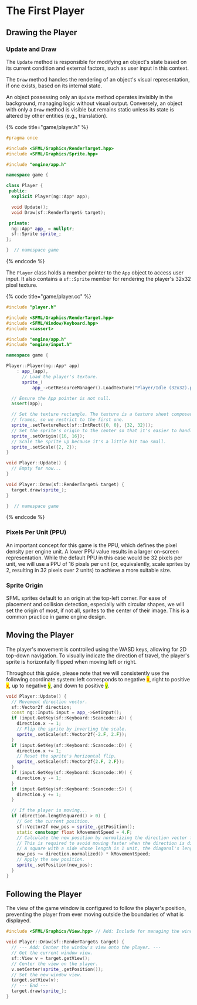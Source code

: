 # The First Player

## Drawing the Player

### Update and Draw

The `Update` method is responsible for modifying an object's state based on its current condition and external factors, such as user input in this context.

The `Draw` method handles the rendering of an object's visual representation, if one exists, based on its internal state.

An object possessing only an `Update` method operates invisibly in the background, managing logic without visual output. Conversely, an object with only a `Draw` method is visible but remains static unless its state is altered by other entities (e.g., translation).

{% code title="game/player.h" %}
```cpp
#pragma once

#include <SFML/Graphics/RenderTarget.hpp>
#include <SFML/Graphics/Sprite.hpp>

#include "engine/app.h"

namespace game {

class Player {
 public:
  explicit Player(ng::App* app);

  void Update();
  void Draw(sf::RenderTarget& target);

 private:
  ng::App* app_ = nullptr;
  sf::Sprite sprite_;
};

}  // namespace game
```
{% endcode %}

The `Player` class holds a member pointer to the `App` object to access user input. It also contains a `sf::Sprite` member for rendering the player's 32x32 pixel texture.

{% code title="game/player.cc" %}
```cpp
#include "player.h"

#include <SFML/Graphics/RenderTarget.hpp>
#include <SFML/Window/Keyboard.hpp>
#include <cassert>

#include "engine/app.h"
#include "engine/input.h"

namespace game {

Player::Player(ng::App* app)
    : app_(app),
      // Load the player's texture.
      sprite_(
          app_->GetResourceManager().LoadTexture("Player/Idle (32x32).png")) {

  // Ensure the App pointer is not null.
  assert(app);

  // Set the texture rectangle. The texture is a texture sheet composed of multiple
  // frames, so we restrict to the first one.
  sprite_.setTextureRect(sf::IntRect({0, 0}, {32, 32}));
  // Set the sprite's origin to the center so that it's easier to handle the movement.
  sprite_.setOrigin({16, 16});
  // Scale the sprite up because it's a little bit too small.
  sprite_.setScale({2, 2});
}

void Player::Update() {
  // Empty for now...
}

void Player::Draw(sf::RenderTarget& target) {
  target.draw(sprite_);
}

}  // namespace game
```
{% endcode %}

### Pixels Per Unit (PPU)

An important concept for this game is the PPU, which defines the pixel density per engine unit. A lower PPU value results in a larger on-screen representation. While the default PPU in this case would be 32 pixels per unit, we will use a PPU of 16 pixels per unit (or, equivalently, scale sprites by 2, resulting in 32 pixels over 2 units) to achieve a more suitable size.

### Sprite Origin

SFML sprites default to an origin at the top-left corner. For ease of placement and collision detection, especially with circular shapes, we will set the origin of most, if not all, sprites to the center of their image. This is a common practice in game engine design.

## Moving the Player

The player's movement is controlled using the WASD keys, allowing for 2D top-down navigation. To visually indicate the direction of travel, the player's sprite is horizontally flipped when moving left or right.

Throughout this guide, please note that we will consistently use the following coordinate system: left corresponds to negative <mark style="color:red;">x</mark>, right to positive <mark style="color:red;">x</mark>, up to negative <mark style="color:green;">y</mark>, and down to positive <mark style="color:green;">y</mark>.

```cpp
void Player::Update() {
  // Movement direction vector.
  sf::Vector2f direction;
  const ng::Input& input = app_->GetInput();
  if (input.GetKey(sf::Keyboard::Scancode::A)) {
    direction.x -= 1;
    // Flip the sprite by inverting the scale.
    sprite_.setScale(sf::Vector2f{-2.F, 2.F});
  }
  if (input.GetKey(sf::Keyboard::Scancode::D)) {
    direction.x += 1;
    // Reset the sprite's horizontal flip.
    sprite_.setScale(sf::Vector2f{2.F, 2.F});
  }
  if (input.GetKey(sf::Keyboard::Scancode::W)) {
    direction.y -= 1;
  }
  if (input.GetKey(sf::Keyboard::Scancode::S)) {
    direction.y += 1;
  }

  // If the player is moving...
  if (direction.lengthSquared() > 0) { 
    // Get the current position.
    sf::Vector2f new_pos = sprite_.getPosition(); 
    static constexpr float kMovementSpeed = 4.F; 
    // Calculate the new position by normalizing the direction vector first.
    // This is required to avoid moving faster when the direction is diagonal.
    // A square with a side whose length is 1 unit, the diagonal's length is sqrt(2).
    new_pos += direction.normalized() * kMovementSpeed; 
    // Apply the new position.
    sprite_.setPosition(new_pos); 
  }
}
```

## Following the Player

The view of the game window is configured to follow the player's position, preventing the player from ever moving outside the boundaries of what is displayed.

```cpp
#include <SFML/Graphics/View.hpp> // Add: Include for managing the window view.

void Player::Draw(sf::RenderTarget& target) {
  // --- Add: Center the window's view onto the player. ---
  // Get the current window view.
  sf::View v = target.getView(); 
  // Center the view on the player.
  v.setCenter(sprite_.getPosition()); 
  // Set the new window view.
  target.setView(v); 
  // --- End ---
  target.draw(sprite_);
}
```
